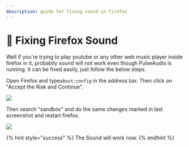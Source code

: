 ```yaml
---
description: guide for fixing sound in Firefox
---
```


# 🦊 Fixing Firefox Sound

Well if you're trying to play youtube or any other web music player inside firefox in it, probabily sound will not work even though PulseAudio is running. It can be fixed easily, just follow the below steps.

Open Firefox and type`about:config` in the address bar. Then click on "Accept the Risk and Continue".

![](<../.gitbook/assets/firefox 1.jpg>)

Then search "sandbox" and do the same changes marked in last screenshot and restart firefox.&#x20;

![](<../.gitbook/assets/firefox 2.jpg>)

{% hint style="success" %}
The Sound will work now.
{% endhint %}
